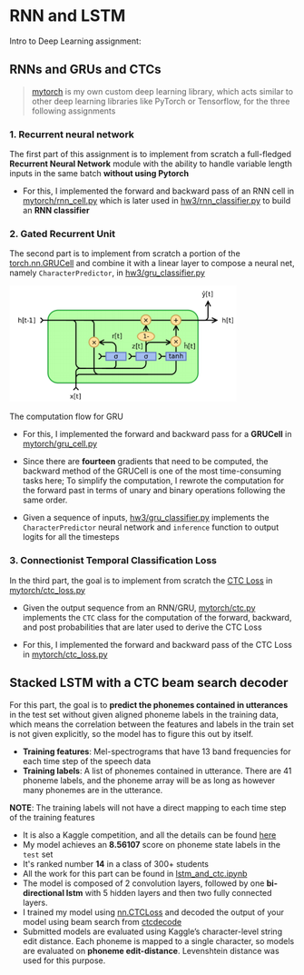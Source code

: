 # RNN and LSTM


Intro to Deep Learning assignment:

## RNNs and GRUs and CTCs


> [mytorch](mytorch) is my own custom deep learning library, which acts similar to other deep learning libraries like PyTorch or Tensorflow, for the three following assignments

### 1. Recurrent neural network

The first part of this assignment is to implement from scratch a full-fledged **Recurrent Neural Network** module with the ability to handle variable length inputs in the same batch **without using Pytorch**

* For this, I implemented the forward and backward pass of an RNN cell in [mytorch/rnn_cell.py](mytorch/rnn_cell.py) which is later used in [hw3/rnn_classifier.py](hw3/rnn_classifier.py) to build an **RNN classifier**

### 2. Gated Recurrent Unit

The second part is to implement from scratch a portion of the [torch.nn.GRUCell](https://pytorch.org/docs/stable/generated/torch.nn.GRUCell.html) and combine it with a linear layer to compose a neural net, namely `CharacterPredictor`, in [hw3/gru_classifier.py](hw3/gru_classifier.py)

<p>
<img src="GRU.png" width="400" />
</p>
The computation flow for GRU


* For this, I implemented the forward and backward pass for a **GRUCell** in [mytorch/gru_cell.py](mytorch/gru_cell.py)

* Since there are **fourteen** gradients that need to be computed, the backward method of the GRUCell is one of the most time-consuming tasks here; To simplify the computation, I rewrote the computation for the forward past in terms of unary and binary operations following the same order.

* Given a sequence of inputs, [hw3/gru_classifier.py](hw3/gru_classifier.py) implements the `CharacterPredictor` neural network and `inference` function to output logits for all the timesteps 

### 3. Connectionist Temporal Classification Loss

In the third part, the goal is to implement from scratch the [CTC Loss](https://www.cs.toronto.edu/~graves/icml_2006.pdf) in [mytorch/ctc_loss.py](mytorch/ctc_loss.py)

* Given the output sequence from an RNN/GRU, [mytorch/ctc.py](mytorch/ctc.py) implements the `CTC` class for the computation of the forward, backward, and post probabilities that are later used to derive the CTC Loss

* For this, I implemented the forward and backward pass of the CTC Loss in [mytorch/ctc_loss.py](mytorch/ctc_loss.py)

## Stacked LSTM with a CTC beam search decoder 
For this part, the goal is to **predict the phonemes contained in utterances** in the test set without given aligned phoneme labels in the training data, which means the correlation between the features and labels in the train set is not given explicitly, so the model has to figure this out by itself.

* **Training features**: Mel-spectrograms that have 13 band frequencies for each time step of the speech data
* **Training labels**: A list of phonemes contained in utterance. There are 41 phoneme labels, and the phoneme array will be as long as however many phonemes are in the utterance.

**NOTE**: The training labels will not have a direct mapping to each time step of the training features

* It is also a Kaggle competition, and all the details can be found [here](https://www.kaggle.com/competitions/11785-homework-3-part-2-slack-seq-to-seq)
* My model achieves an **8.56107** score on phoneme state labels in the `test` set
* It's ranked number **14** in a class of 300+ students
* All the work for this part can be found in [lstm_and_ctc.ipynb](lstm_and_ctc.ipynb)
* The model is composed of 2 convolution  layers, followed by one **bi-directional lstm** with 5 hidden layers and then two fully connected layers.
* I trained my model using [nn.CTCLoss](https://pytorch.org/docs/stable/generated/torch.nn.CTCLoss.html) and decoded the output of your model using beam search from [ctcdecode](https://github.com/parlance/ctcdecode)
* Submitted models are evaluated using Kaggle’s character-level string edit distance. Each phoneme is mapped to a single character, so models are evaluated on **phoneme edit-distance**. Levenshtein distance was used for this purpose.

